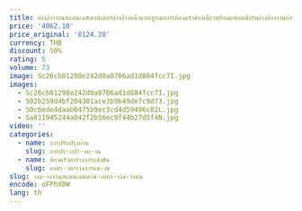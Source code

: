 ```yaml
---
title: อ่างล้างจานสแตนเลสเคาน์เตอร์อ่างล้างหน้าแบบบูรณาการห้องครัวช่องเดียวพร้อมแพลตฟอร์มอ่างล้างจานบ้านพร้อมขายึด
price: '4062.10'
price_original: '8124.20'
currency: THB
discount: 50%
rating: 5
volume: 73
image: Sc26cb81298e242d0a0706ad1d884fcc7I.jpg
images:
  - Sc26cb81298e242d0a0706ad1d884fcc7I.jpg
  - S02b259d4bf204301ace3b9b49de7c9d73.jpg
  - S0c6ede4daab0475b9ec3cd4d59496c82L.jpg
  - Sa811945244a042f2b56ec9f44b27d5f4N.jpg
video: ''
categories:
  - name: การปรับปรุงบ้าน
    slug: การปร-บปร-งบ-าน
  - name: ห้องครัวตารางการแข่งขัน
    slug: องคร-วตารางการแข-งข
slug: างล-างจานสแตนเลสเคาน-เตอร-างล-างหน
encode: oFPhX0W
lang: th
---
```

  